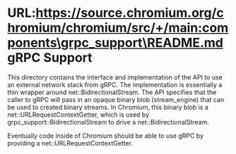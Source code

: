 URL:https://source.chromium.org/chromium/chromium/src/+/main:components\grpc_support\README.md
gRPC Support
===

This directory contains the interface and implementation of the API to use
an external network stack from gRPC. The implementation is essentially a thin
wrapper around net::BidirectionalStream. The API specifies that the caller to
gRPC will pass in an opaque binary blob (stream_engine) that can be used to
created binary streams. In Chromium, this binary blob is a
net::URLRequestContextGetter, which is used by grpc_support::BidirectionalStream
to drive a net::BidirectionalStream.

Eventually code inside of Chromium should be able to use gRPC by providing
a net::URLRequestContextGetter.
